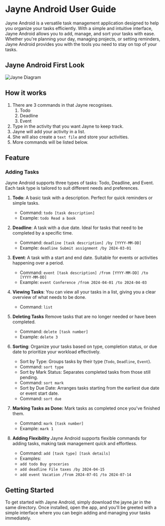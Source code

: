 # Jayne Android User Guide

Jayne Android is a versatile task management application designed to help you organize your tasks efficiently. With a simple and intuitive interface, Jayne Android allows you to add, manage, and sort your tasks with ease. Whether you're planning your day, managing projects, or setting reminders, Jayne Android provides you with the tools you need to stay on top of your tasks.

## Jayne Android First Look
![Jayne Diagram](Ui.png)

## How it works

1. There are 3 commands in that Jayne recognises. 
   1. Todo
   2. Deadline
   3. Event
2. Type in the activity that you want Jayne to keep track.
3. Jayne will add your activity in a list.
4. She will also create a `text file` and store your activities.
5. More commands will be listed below.

## Feature

### Adding Tasks
Jayne Android supports three types of tasks: Todo, Deadline, and Event. Each task type is tailored to suit different needs and preferences.

1. **Todo**: A basic task with a description. Perfect for quick reminders or simple tasks.
   - Command: `todo [task description]`
   - Example: `todo Read a book` 


2. **Deadline**: A task with a due date. Ideal for tasks that need to be completed by a specific time.
   - Command: `deadline [task description] /by [YYYY-MM-DD]`
   - Example: `deadline Submit assignment /by 2024-03-01`


3. **Event**: A task with a start and end date. Suitable for events or activities happening over a period.
   - Command: `event [task description] /from [YYYY-MM-DD] /to [YYYY-MM-DD]`
   - Example: `event Conference /from 2024-04-01 /to 2024-04-03`


4. **Viewing Tasks**: You can view all your tasks in a list, giving you a clear overview of what needs to be done.
   - Command: `list`


3. **Deleting Tasks**
   Remove tasks that are no longer needed or have been completed.
   - Command: `delete [task number]`
   - Example: `delete 3`


4. **Sorting**: Organize your tasks based on type, completion status, or due date to prioritize your workload effectively.
   - Sort by Type: Groups tasks by their type (`Todo`, `Deadline`, `Event`).
   - Command: `sort type`
   - Sort by Mark Status: Separates completed tasks from those still pending.
   - Command: `sort mark `
   - Sort by Due Date: Arranges tasks starting from the earliest due date or event start date.
   - Command: `sort due`


5. **Marking Tasks as Done:** Mark tasks as completed once you've finished them.
   - Command: `mark [task number]`
   - Example: `mark 1`


6. **Adding Flexibility** Jayne Android supports flexible commands for adding tasks, making task management quick and effortless.
   - Command: `add [task type] [task details]`
   - Examples:
   - `add todo Buy groceries`
   - `add deadline File taxes /by 2024-04-15`
   - `add event Vacation /from 2024-07-01 /to 2024-07-14`

## Getting Started <br>
To get started with Jayne Android, simply download the jayne.jar in the same directory. Once installed, open the app, and you'll be greeted with a simple interface where you can begin adding and managing your tasks immediately.